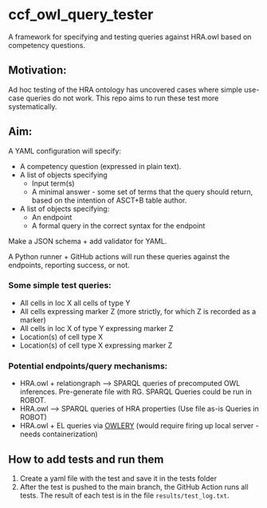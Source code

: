 # ccf_owl_query_tester
A framework for specifying and testing queries against HRA.owl based on competency questions.

## Motivation:

Ad hoc testing of the HRA ontology has uncovered cases where simple use-case queries do not work.  This repo aims to run these test more systematically.

## Aim:

A YAML configuration will specify:

* A competency question (expressed in plain text).  
* A list of objects specifying
   * Input term(s)
   * A minimal answer - some set of terms that the  query should return, based on the intention of ASCT+B table author.
* A list of objects specifying:
  * An endpoint
  * A formal query in the correct syntax for the endpoint

Make a JSON schema + add validator for YAML.
  
A Python runner + GitHub actions will run these queries against the endpoints, reporting success, or not.

### Some simple test queries:
* All cells in loc X all cells of type Y
* All cells expressing marker Z (more strictly, for which Z is recorded as a marker)
* All cells in loc X of type Y expressing marker Z
* Location(s) of cell type X
* Location(s) of cell type X expressing marker Z
 
### Potential endpoints/query mechanisms:
* HRA.owl + relationgraph --> SPARQL queries of precomputed OWL inferences.  Pre-generate file with RG. SPARQL Queries could be run in ROBOT.
* HRA.owl --> SPARQL queries of HRA properties (Use file as-is Queries in ROBOT)
* HRA.owl + EL queries via [OWLERY](https://github.com/phenoscape/owlery) (would require firing up local server - needs containerization)

## How to add tests and run them

1. Create a yaml file with the test and save it in the tests folder
1. After the test is pushed to the main branch, the GitHub Action runs all tests. The result of each test is in the file `results/test_log.txt`.
